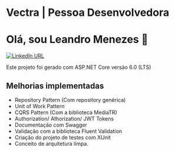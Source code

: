 # Vectra | Pessoa Desenvolvedora 

# Olá, sou Leandro Menezes 🚀

[![LinkedIn URL](https://img.shields.io/static/v1?color=blue&label=linkedin&logo=linkedin&logoColor=white&style=for-the-badge&message=Connect)](https://www.linkedin.com/in/leandromenezesnascimento/)

Este projeto foi gerado com ASP.NET Core versão 6.0 (LTS)

## Melhorias implementadas

- Repository Pattern (Com repository genérica)
- Unit of Work Pattern
- CQRS Pattern (Com a biblioteca MediaTR)
- Authorization/ Athorization/ JWT Tokens
- Documentação com Swagger
- Validação com a biblioteca Fluent Validation
- Criação do projeto de testes com XUnit
- Conceito de arquitetura limpa.
